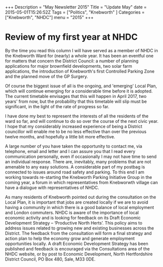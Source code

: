 +++
Description = "May Newsletter 2015"
Title = "Update May"
date = 2015-05-01T15:26:52Z
Tags = ["Politics", "Knebworth" ]
Categories = ["Knebworth", "NHDC"]
menu = "2015"
+++

# Review of my first year at NHDC

By the time you read this column I will have served as a member of NHDC
in the Knebworth Ward for (nearly) a whole year. It has been an eventful
one for matters that concern the District Council: a number of planning
applications for major brownfield developments, two solar farm
applications, the introduction of Knebworth's first Controlled Parking
Zone and the planned move of the GP Surgery.

Of course the biggest issue of all is the ongoing, and 'emerging' Local
Plan, which will continue emerging for a considerable time before it is
adopted. The current timetable envisages that this will happen in April
2017, two years' from now, but the probability that this timetable will
slip must be significant, in the light of the rate of progress so far.

I have done my best to represent the interests of all the residents of
the ward so far, and will continue to do so over the course of the next
civic year. I hope that my considerably increased experience of being a
District councillor will enable me to be no less effective than over the
previous twelve months, and hopefully a little bit more effective.

A large number of you have taken the opportunity to contact me, via
telephone, email and letter and I can assure you that I read every
communication personally, even if occasionally I may not have time to
send an individual response. There are, inevitably, many problems that
are not amenable to any easy solutions. A considerable part of my
postbag is connected to issues around road safety and parking. To this
end I am working towards re-starting the Knebworth Parking Initiative
Group in the coming year, a forum in which representatives from
Knebworwth village can have a dialogue with representatives of NHDC.

As many residents of Knebworth pointed out during the consultation on
the Local Plan, it is important that jobs are created locally if we are
to avoid having a community in which there is a good balance of local
employment and London commuters. NHDC is aware of the importance of
local economic activity and is looking for feedback on its Draft
Economic Development Strategy – ‘Productive North Herts’. This policy
aims to address issues related to growing new and existing businesses
across the District. The feedback from the consultation will form a
final strategy and action plan to help the economy grow and generate
employment opportunities locally. A draft Economic Development Strategy
has been published and feedback is encouraged via the Consultations area
of the NHDC website, or by post to Economic Development, North
Hertfordshire District Council, PO Box 480, Sale, M33 0DE.
